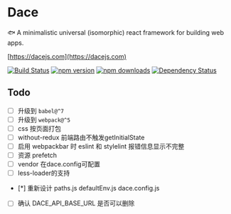 # Dace

🐟 A minimalistic universal (isomorphic) react framework for building web apps.

[https://dacejs.com](https://dacejs.com)

[![Build Status](https://travis-ci.com/dacejs/dace.svg?branch=master)](https://travis-ci.com/dacejs/dace)
[![npm version](https://img.shields.io/npm/v/dace.svg?style=flat-square)](https://www.npmjs.com/package/dace)
[![npm downloads](https://img.shields.io/npm/dm/dace.svg?style=flat-square)](https://www.npmjs.com/package/dace)
[![Dependency Status](https://david-dm.org/dacejs/dace.svg)](https://david-dm.org/dacejs/dace)

## Todo
- [ ] 升级到 `babel@^7`
- [ ] 升级到 `webpack@^5`
- [ ] css 按页面打包
- [ ] without-redux 前端路由不触发getInitialState
- [ ] 启用 webpackbar 时 eslint 和 stylelint 报错信息显示不完整
- [ ] 资源 prefetch
- [ ] vendor 在dace.config可配置
- [ ] less-loader的支持
- [*] 重新设计 paths.js defaultEnv.js dace.config.js
- [ ] 确认 DACE_API_BASE_URL 是否可以删除
